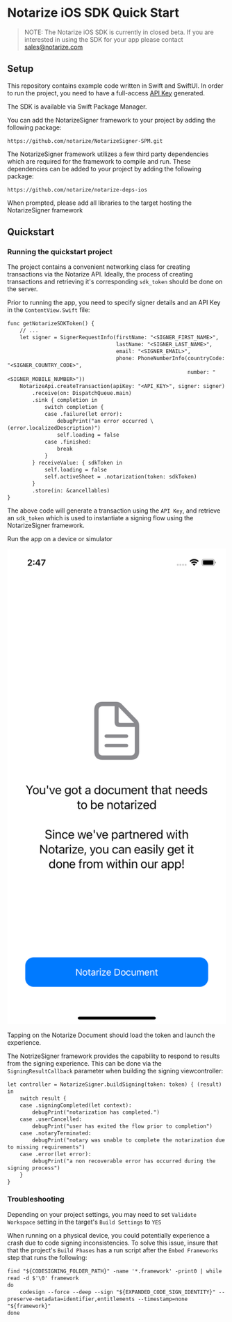 # Notarize iOS SDK Quick Start

> NOTE: The Notarize iOS SDK is currently in closed beta. If you are interested in using the SDK for your app please contact sales@notarize.com

## Setup

This repository contains example code written in Swift and SwiftUI. In order to run the project, you need to have a full-access [API Key](https://dev.notarize.com/docs/authentication) generated.

The SDK is available via Swift Package Manager.

You can add the NotarizeSigner framework to your project by adding the following package:

```
https://github.com/notarize/NotarizeSigner-SPM.git
```

The NotarizeSigner framework utilizes a few third party dependencies which are required for the framework to compile and run. These dependencies can be added to your project by adding the following package:

```
https://github.com/notarize/notarize-deps-ios
```
When prompted, please add all libraries to the target hosting the NotarizeSigner framework

## Quickstart

### Running the quickstart project

The project contains a convenient networking class for creating transactions via the Notarize API. Ideally, the process of creating transactions and retrieving it's corresponding  `sdk_token` should be done on the server.

Prior to running the app, you need to specify signer details and an API Key in the `ContentView.Swift` file:
```
func getNotarizeSDKToken() {
    // ...
    let signer = SignerRequestInfo(firstName: "<SIGNER_FIRST_NAME>",
                                   lastName: "<SIGNER_LAST_NAME>",
                                   email: "<SIGNER_EMAIL>",
                                   phone: PhoneNumberInfo(countryCode: "<SIGNER_COUNTRY_CODE>",
                                                          number: "<SIGNER_MOBILE_NUMBER>"))
    NotarizeApi.createTransaction(apiKey: "<API_KEY>", signer: signer)
        .receive(on: DispatchQueue.main)
        .sink { completion in
            switch completion {
            case .failure(let error):
                debugPrint("an error occurred \(error.localizedDescription)")
                self.loading = false
            case .finished:
                break
            }
        } receiveValue: { sdkToken in
            self.loading = false
            self.activeSheet = .notarization(token: sdkToken)
        }
        .store(in: &cancellables)
}
```
The above code will generate a transaction using the `API Key`, and retrieve an `sdk_token` which is used to instantiate a signing flow using the NotarizeSigner framework.

Run the app on a device or simulator

<img width="562px" src="images/quickstart/contentview.png"/>

Tapping on the Notarize Document should load the token and launch the experience.

The NotrizeSigner framework provides the capability to respond to results from the signing experience. This can be done via the `SigningResultCallback` parameter when building the signing viewcontroller:
```
let controller = NotarizeSigner.buildSigning(token: token) { (result) in
    switch result {
    case .signingCompleted(let context):
        debugPrint("notarization has completed.")
    case .userCancelled:
        debugPrint("user has exited the flow prior to completion")
    case .notaryTerminated:
        debugPrint("notary was unable to complete the notarization due to missing requirements")
    case .error(let error):
        debugPrint("a non recoverable error has occurred during the signing process")
    }
}
```

### Troubleshooting

Depending on your project settings, you may need to set `Validate Workspace` setting in the target's `Build Settings` to `YES`

When running on a physical device, you could potentially experience a crash due to code signing inconsistencies. To solve this issue, insure that that the project's `Build Phases` has a run script after the `Embed Frameworks` step that runs the following:
```
find "${CODESIGNING_FOLDER_PATH}" -name '*.framework' -print0 | while read -d $'\0' framework
do
    codesign --force --deep --sign "${EXPANDED_CODE_SIGN_IDENTITY}" --preserve-metadata=identifier,entitlements --timestamp=none "${framework}"
done

```
